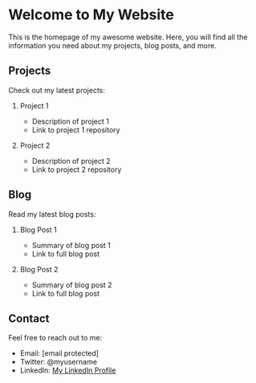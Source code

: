 # Welcome to My Website

This is the homepage of my awesome website. Here, you will find all the information you need about my projects, blog posts, and more.

## Projects

Check out my latest projects:

1. Project 1
    - Description of project 1
    - Link to project 1 repository

2. Project 2
    - Description of project 2
    - Link to project 2 repository

## Blog

Read my latest blog posts:

1. Blog Post 1
    - Summary of blog post 1
    - Link to full blog post

2. Blog Post 2
    - Summary of blog post 2
    - Link to full blog post

## Contact

Feel free to reach out to me:

- Email: [email protected]
- Twitter: @myusername
- LinkedIn: [My LinkedIn Profile](https://www.linkedin.com/in/myusername)
